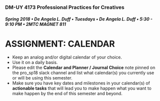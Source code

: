 ### DM-UY 4173 Professional Practices for Creatives
##### Spring 2018 • De Angela L. Duff • Tuesdays • De Angela L. Duff • 5:30 - 9:10 PM • 2MTC MAGNET 811

# ASSIGNMENT: CALENDAR

* Keep an analog and/or digital calendar of your choice.
* Use it on a daily basis.
* Please edit the **Calendar and Planner / Journal Choice** note pinned on the pro_sp18 slack channel and list what calendar(s) you currently use or will be using this semester.
* Make sure you have key dates and milestones in your calendar(s) of **actionable tasks** that will lead you to make happen what you want to make happen by the end of this semester and beyond.




